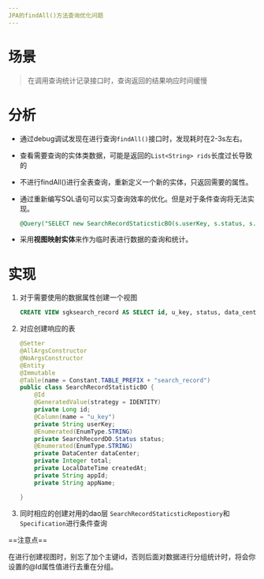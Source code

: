 ```yaml
---
JPA的findAll()方法查询优化问题
---
```




# 场景

> 在调用查询统计记录接口时，查询返回的结果响应时间缓慢



# 分析

- 通过debug调试发现在进行查询`findAll()`接口时，发现耗时在2-3s左右。

- 查看需要查询的实体类数据，可能是返回的`List<String> rids`长度过长导致的

- 不进行findAll()进行全表查询，重新定义一个新的实体，只返回需要的属性。

- 通过重新编写SQL语句可以实习查询效率的优化。但是对于条件查询将无法实现。

  ```sql
  @Query("SELECT new SearchRecordStaticsticBO(s.userKey, s.status, s.dataCenter, s.total, s.craetedAt, s.appId, s.appName FROM SearchRecordDO AS s)")
  ```

  

- 采用**视图映射实体**来作为临时表进行数据的查询和统计。



# 实现

1. 对于需要使用的数据属性创建一个视图

   ```sql
   CREATE VIEW sgksearch_record AS SELECT id, u_key, status, data_center, total, created_at, app_id, app_name FROM sgk_search_record;
   ```

   

2. 对应创建响应的表

   ```java
   @Setter
   @AllArgsConstructor
   @NoArgsConstructor
   @Entity
   @Immutable
   @Table(name = Constant.TABLE_PREFIX + "search_record")
   public class SearchRecordStatisticBO {
       @Id
       @GeneratedValue(strategy = IDENTITY)
       private Long id;
       @Column(name = "u_key")
       private String userKey;
       @Enumerated(EnumType.STRING)
       private SearchRecordDO.Status status;
       @Enumerated(EnumType.STRING)
       private DataCenter dataCenter;
       private Integer total;
       private LocalDateTime createdAt;
       private String appId;
       private String appName;
   
   }
   ```

   

3. 同时相应的创建对用的dao层 `SearchRecordStaticsticRepostiory`和`Specification`进行条件查询

==注意点==

在进行创建视图时，别忘了加个主键id，否则后面对数据进行分组统计时，将会你设置的@Id属性值进行去重在分组。

